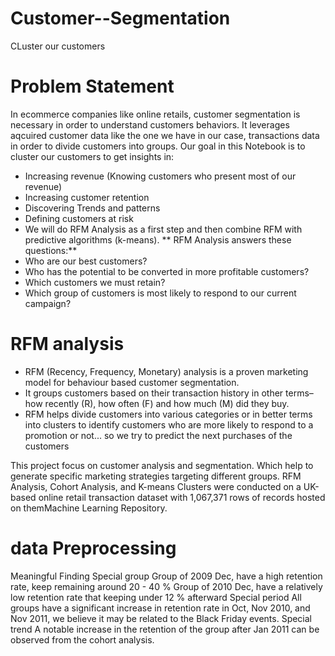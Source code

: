 # Customer--Segmentation
CLuster our customers

# Problem Statement
In ecommerce companies like online retails, customer segmentation is necessary in order to understand customers behaviors. It leverages aqcuired customer data like the one we have in our case, transactions data in order to divide customers into groups.
Our goal in this Notebook is to cluster our customers to get insights in:
* Increasing revenue (Knowing customers who present most of our revenue)
* Increasing customer retention
* Discovering Trends and patterns
* Defining customers at risk
* We will do RFM Analysis as a first step and then combine RFM with predictive algorithms (k-means).
** RFM Analysis answers these questions:** 
* Who are our best customers?
* Who has the potential to be converted in more profitable customers?
* Which customers we must retain?
* Which group of customers is most likely to respond to our current campaign?

# RFM analysis
* RFM (Recency, Frequency, Monetary) analysis is a proven marketing model for behaviour based customer segmentation.
* It groups customers based on their transaction history in other terms– how recently (R), how often (F) and how much (M) did they buy.
* RFM helps divide customers into various categories or in better terms into clusters to identify customers who are more likely to respond to a promotion or not... so we try to predict the next purchases of the customers

This project focus on customer analysis and segmentation. Which help to generate specific marketing strategies targeting different groups. RFM Analysis, Cohort Analysis, and K-means Clusters were conducted on a UK-based online retail transaction dataset with 1,067,371 rows of records hosted on themMachine Learning Repository.

# data Preprocessing
Meaningful Finding
Special group
Group of 2009 Dec, have a high retention rate, keep remaining around 20 - 40 %
Group of 2010 Dec, have a relatively low retention rate that keeping under 12 % afterward
Special period
All groups have a significant increase in retention rate in Oct, Nov 2010, and Nov 2011, we believe it may be related to the Black Friday events.
Special trend
A notable increase in the retention of the group after Jan 2011 can be observed from the cohort analysis.






